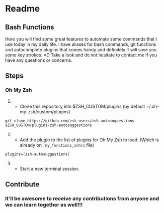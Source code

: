 # Readme

## Bash Functions
Here you will find some great features to automate some commands that I use today in my daily life.
I have aliases for bash commands, git functions and autocomplete plugins that comes handy and definitely it will save you some key strokes. =D
Take a look and do not hesitate to contact me if you have any questions or concerns.

## Steps

### Oh My Zsh

1) - Clone this repository into $ZSH_CUSTOM/plugins (by default ~/.oh-my-zsh/custom/plugins)

```
git clone https://github.com/zsh-users/zsh-autosuggestions $ZSH_CUSTOM/plugins/zsh-autosuggestions
```

2) - Add the plugin to the list of plugins for Oh My Zsh to load: (Which is already on ```.my_functions_zshrc``` file)
```
plugins=(zsh-autosuggestions)
```

3) - Start a new terminal session.

## Contribute
### It'll be awesome to receive any contributions from anyone and we can learn together as well!!!
